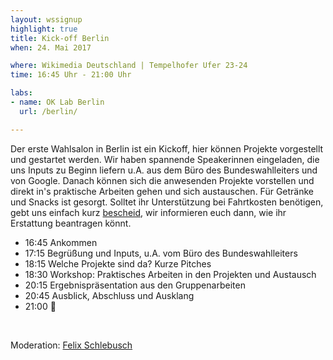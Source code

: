 ```yaml
---
layout: wssignup
highlight: true
title: Kick-off Berlin
when: 24. Mai 2017

where: Wikimedia Deutschland | Tempelhofer Ufer 23-24
time: 16:45 Uhr - 21:00 Uhr 

labs:
- name: OK Lab Berlin
  url: /berlin/

---
```


Der erste Wahlsalon in Berlin ist ein Kickoff, hier können Projekte vorgestellt und gestartet werden. Wir haben spannende Speakerinnen eingeladen, die uns Inputs zu Beginn liefern u.A. aus dem Büro des Bundeswahlleiters und von Google. Danach können sich die anwesenden Projekte vorstellen und direkt in's praktische Arbeiten gehen und sich austauschen. Für Getränke und Snacks ist gesorgt. Solltet ihr Unterstützung bei Fahrtkosten benötigen, gebt uns einfach kurz <a href="mailto:fiona.krakenbuerger@okfn.de">bescheid</a>, wir informieren euch dann, wie ihr Erstattung beantragen könnt.<br>

<ul>
	<li>16:45 Ankommen</li>
	<li>17:15 Begrüßung und Inputs, u.A. vom Büro des Bundeswahlleiters</li>
	<li>18:15 Welche Projekte sind da? Kurze Pitches</li>
	<li>18:30 Workshop: Praktisches Arbeiten in den Projekten und Austausch</li>
	<li>20:15 Ergebnispräsentation aus den Gruppenarbeiten</li>
	<li>20:45 Ausblick, Abschluss und Ausklang</li>
	<li>21:00 🍻</li>
</ul><br>

Moderation: <a href="https://twitter.com/felixschlebusch?lang=de">Felix Schlebusch</a>

